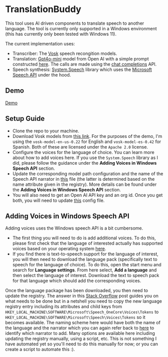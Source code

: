 # TranslationBuddy

This tool uses AI driven components to translate speech to another language. The tool is currently only supported in a Windows environment (this has currently only been tested with Windows 11).

The current implementation uses:
* Transcriber: The [Vosk](https://alphacephei.com/vosk/) speech recongition models.
* Translation: [Gpt4o-mini](https://openai.com/index/gpt-4o-mini-advancing-cost-efficient-intelligence/) model from Open AI with a simple prompt constructed [here](TranslationBuddy/TranslationBuddy/TranslationBuddy.cs). The calls are made using the [chat completions](https://platform.openai.com/docs/guides/text-generation) API.
* Speech synthesis: [System.Speech](https://www.nuget.org/packages/System.Speech/) library which uses the [Microsoft Speech API](https://learn.microsoft.com/en-ca/previous-versions/windows/desktop/ms723627(v=vs.85)) under the hood.

## Demo
[Demo](https://youtube.com/shorts/Z63Zr6SoqJY)

## Setup Guide
* Clone the repo to your machine.
* Download Vosk models from [this link](https://alphacephei.com/vosk/models). For the purposes of the demo, I'm using the `vosk-model-en-us-0.22` for English and `vosk-model-es-0.42` for Spanish. Both of these are licensed under the `Apache 2.0` license.
* Configure the voices for the language of choice. You can learn more about how to add voices here. If you use the `System.Speech` library as I did, please follow the guidance under the **Adding Voices in Windows Speech API** section.
* Update the corresponding model path configuration and the name of the Speech API narrator in [this](AIClientLib/AIClientLib/Client/Voice/Models/Vosk/VoiceModelProvider.cs) file (the latter is determined based on the name attribute given in the registry). More details can be found under the **Adding Voices in Windows Speech API** section.
* You will also need to get an Open AI API key and an org id. Once you get both, you will need to update [this](AIClientLib/AIClientLib/Client/OpenAiClient.cs) config file.

## Adding Voices in Windows Speech API
Adding voices uses the Windows speech API is a bit cumbersome.

* The first thing you will need to do is add additional voices. To do this, please first check that the language of interested actually has supported voices based on your operating system [here](https://support.microsoft.com/en-us/windows/appendix-a-supported-languages-and-voices-4486e345-7730-53da-fcfe-55cc64300f01#WindowsVersion=Windows_11).
* If you find there is text-to-speech support for the language of interest, you will then need to download the language pack (specifically text to speech for the language of choice). To do this, open the start menu and search for **Language settings**. From here select, **Add a language** and then select the language of interest. Download the text to speech pack for that language which should add the corresponding voices.

Once the language package has been downloaded, you then need to update the registry. The answer in this [Stack Overflow](https://stackoverflow.com/questions/51811901/speechsynthesizer-doesnt-get-all-installed-voices-3) post guides you on what needs to be done but in a netshell you need to copy the new language registry entry including its attributes and child keys from `HKEY_LOCAL_MACHINE\SOFTWARE\Microsoft\Speech_OneCore\Voices\Tokens` to `HKEY_LOCAL_MACHINE\SOFTWARE\Microsoft\Speech\Voices\Tokens` so it becomes available. The naming scheme here would have both the name of the language and the narrator which you can again refer back to [here](https://support.microsoft.com/en-us/windows/appendix-a-supported-languages-and-voices-4486e345-7730-53da-fcfe-55cc64300f01#WindowsVersion=Windows_11) to identify which narrator to add. Many options are available here including updating the registry manually, using a script, etc. This is not something I have automated yet so you'll need to do this manually for now; or you can create a script to automate this :).

